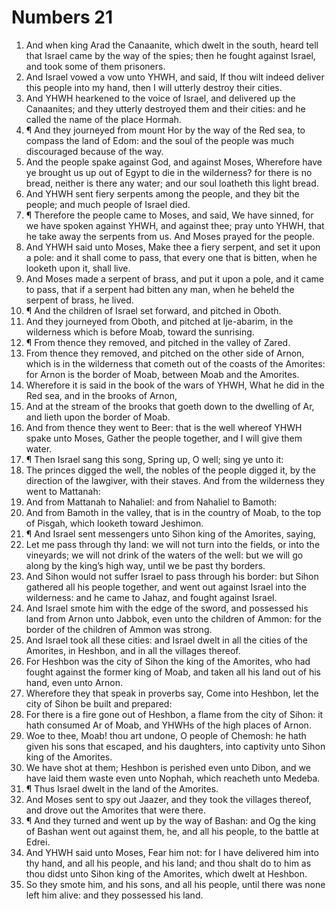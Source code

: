 ﻿# Numbers 21
1. And when king Arad the Canaanite, which dwelt in the south, heard tell that Israel came by the way of the spies; then he fought against Israel, and took some of them prisoners. 
2. And Israel vowed a vow unto YHWH, and said, If thou wilt indeed deliver this people into my hand, then I will utterly destroy their cities. 
3. And YHWH hearkened to the voice of Israel, and delivered up the Canaanites; and they utterly destroyed them and their cities: and he called the name of the place Hormah. 
4. ¶ And they journeyed from mount Hor by the way of the Red sea, to compass the land of Edom: and the soul of the people was much discouraged because of the way. 
5. And the people spake against God, and against Moses, Wherefore have ye brought us up out of Egypt to die in the wilderness? for there is no bread, neither is there any water; and our soul loatheth this light bread. 
6. And YHWH sent fiery serpents among the people, and they bit the people; and much people of Israel died. 
7. ¶ Therefore the people came to Moses, and said, We have sinned, for we have spoken against YHWH, and against thee; pray unto YHWH, that he take away the serpents from us. And Moses prayed for the people. 
8. And YHWH said unto Moses, Make thee a fiery serpent, and set it upon a pole: and it shall come to pass, that every one that is bitten, when he looketh upon it, shall live. 
9. And Moses made a serpent of brass, and put it upon a pole, and it came to pass, that if a serpent had bitten any man, when he beheld the serpent of brass, he lived. 
10. ¶ And the children of Israel set forward, and pitched in Oboth. 
11. And they journeyed from Oboth, and pitched at Ije-abarim, in the wilderness which is before Moab, toward the sunrising. 
12. ¶ From thence they removed, and pitched in the valley of Zared. 
13. From thence they removed, and pitched on the other side of Arnon, which is in the wilderness that cometh out of the coasts of the Amorites: for Arnon is the border of Moab, between Moab and the Amorites. 
14. Wherefore it is said in the book of the wars of YHWH, What he did in the Red sea, and in the brooks of Arnon, 
15. And at the stream of the brooks that goeth down to the dwelling of Ar, and lieth upon the border of Moab. 
16. And from thence they went to Beer: that is the well whereof YHWH spake unto Moses, Gather the people together, and I will give them water. 
17. ¶ Then Israel sang this song, Spring up, O well; sing ye unto it: 
18. The princes digged the well, the nobles of the people digged it, by the direction of the lawgiver, with their staves. And from the wilderness they went to Mattanah: 
19. And from Mattanah to Nahaliel: and from Nahaliel to Bamoth: 
20. And from Bamoth in the valley, that is in the country of Moab, to the top of Pisgah, which looketh toward Jeshimon. 
21. ¶ And Israel sent messengers unto Sihon king of the Amorites, saying, 
22. Let me pass through thy land: we will not turn into the fields, or into the vineyards; we will not drink of the waters of the well: but we will go along by the king’s high way, until we be past thy borders. 
23. And Sihon would not suffer Israel to pass through his border: but Sihon gathered all his people together, and went out against Israel into the wilderness: and he came to Jahaz, and fought against Israel. 
24. And Israel smote him with the edge of the sword, and possessed his land from Arnon unto Jabbok, even unto the children of Ammon: for the border of the children of Ammon was strong. 
25. And Israel took all these cities: and Israel dwelt in all the cities of the Amorites, in Heshbon, and in all the villages thereof. 
26. For Heshbon was the city of Sihon the king of the Amorites, who had fought against the former king of Moab, and taken all his land out of his hand, even unto Arnon. 
27. Wherefore they that speak in proverbs say, Come into Heshbon, let the city of Sihon be built and prepared: 
28. For there is a fire gone out of Heshbon, a flame from the city of Sihon: it hath consumed Ar of Moab, and YHWHs of the high places of Arnon. 
29. Woe to thee, Moab! thou art undone, O people of Chemosh: he hath given his sons that escaped, and his daughters, into captivity unto Sihon king of the Amorites. 
30. We have shot at them; Heshbon is perished even unto Dibon, and we have laid them waste even unto Nophah, which reacheth unto Medeba. 
31. ¶ Thus Israel dwelt in the land of the Amorites. 
32. And Moses sent to spy out Jaazer, and they took the villages thereof, and drove out the Amorites that were there. 
33. ¶ And they turned and went up by the way of Bashan: and Og the king of Bashan went out against them, he, and all his people, to the battle at Edrei. 
34. And YHWH said unto Moses, Fear him not: for I have delivered him into thy hand, and all his people, and his land; and thou shalt do to him as thou didst unto Sihon king of the Amorites, which dwelt at Heshbon. 
35. So they smote him, and his sons, and all his people, until there was none left him alive: and they possessed his land. 
